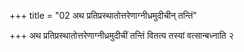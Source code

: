 +++
title = "02 अथ प्रतिप्रस्थातोत्तरेणाग्नीध्रमुदीचीन् तन्तिं"

+++
अथ प्रतिप्रस्थातोत्तरेणाग्नीध्रमुदीचीं तन्तिं वितत्य तस्यां वत्सान्बध्नाति २